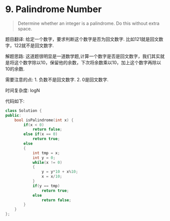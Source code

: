 # 9. Palindrome Number

> Determine whether an integer is a palindrome. Do this without extra space.

题目翻译: 给定一个数字，要求判断这个数字是否为回文数字. 比如121就是回文数字，122就不是回文数字.

解题思路: 这道题很明显是一道数学题,计算一个数字是否是回文数字，我们其实就是将这个数字除以10，保留他的余数，下次将余数乘以10，加上这个数字再除以10的余数.

需要注意的点: 1. 负数不是回文数字. 2. 0是回文数字.

时间复杂度: logN

代码如下:

```cpp
class Solution {
public:
    bool isPalindrome(int x) {
        if(x < 0)
            return false;
        else if(x == 0)
            return true;
        else
        {
            int tmp = x;
            int y = 0;
            while(x != 0)
            {
                y = y*10 + x%10;
                x = x/10;
            }
            if(y == tmp)
                return true;
            else
                return false;
        }
    }
};
```

